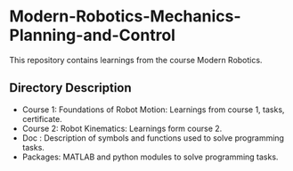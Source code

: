 # Modern-Robotics-Mechanics-Planning-and-Control
This repository contains learnings from the course Modern Robotics.

## Directory Description

- Course 1: Foundations of Robot Motion: Learnings from course 1, tasks, certificate.
- Course 2: Robot Kinematics: Learnings form course 2.
- Doc : Description of symbols and functions used to solve programming tasks.
- Packages: MATLAB and python modules to solve programming tasks.